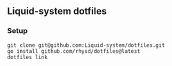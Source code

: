 ## Liquid-system dotfiles


### Setup
```
git clone git@github.com:Liquid-system/dotfiles.git
go install github.com/rhysd/dotfiles@latest
dotfiles link
```

